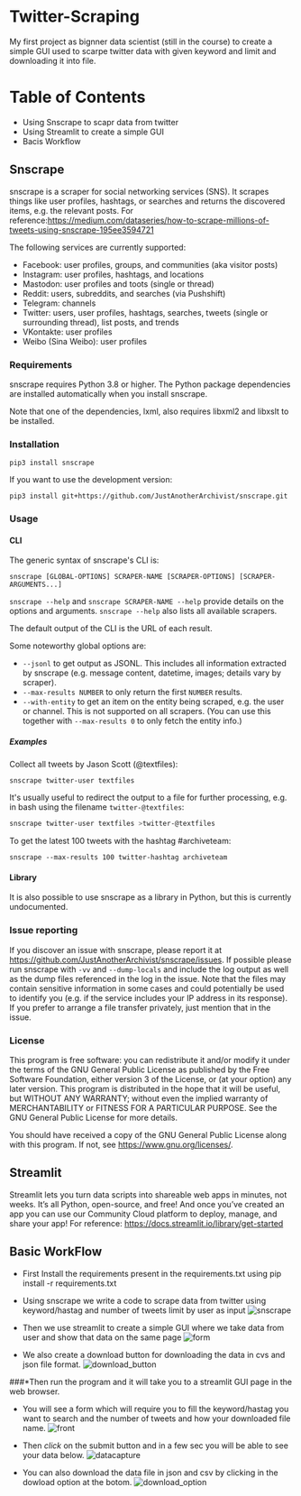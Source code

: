 # Twitter-Scraping
My first project as bignner data scientist (still in the course) to create a simple GUI used to scarpe twitter data with given keyword and limit and downloading it into file.

# Table of Contents
* Using Snscrape to scapr data from twitter
* Using Streamlit to create a simple GUI
* Bacis Workflow

## Snscrape
snscrape is a scraper for social networking services (SNS). It scrapes things like user profiles, hashtags, or searches and returns the discovered items, e.g. the relevant posts.  For reference:https://medium.com/dataseries/how-to-scrape-millions-of-tweets-using-snscrape-195ee3594721

The following services are currently supported:

* Facebook: user profiles, groups, and communities (aka visitor posts)
* Instagram: user profiles, hashtags, and locations
* Mastodon: user profiles and toots (single or thread)
* Reddit: users, subreddits, and searches (via Pushshift)
* Telegram: channels
* Twitter: users, user profiles, hashtags, searches, tweets (single or surrounding thread), list posts, and trends
* VKontakte: user profiles
* Weibo (Sina Weibo): user profiles

### Requirements
snscrape requires Python 3.8 or higher. The Python package dependencies are installed automatically when you install snscrape.

Note that one of the dependencies, lxml, also requires libxml2 and libxslt to be installed.

### Installation
    pip3 install snscrape

If you want to use the development version:

    pip3 install git+https://github.com/JustAnotherArchivist/snscrape.git

### Usage
#### CLI
The generic syntax of snscrape's CLI is:

    snscrape [GLOBAL-OPTIONS] SCRAPER-NAME [SCRAPER-OPTIONS] [SCRAPER-ARGUMENTS...]

`snscrape --help` and `snscrape SCRAPER-NAME --help` provide details on the options and arguments. `snscrape --help` also lists all available scrapers.

The default output of the CLI is the URL of each result.

Some noteworthy global options are:

* `--jsonl` to get output as JSONL. This includes all information extracted by snscrape (e.g. message content, datetime, images; details vary by scraper).
* `--max-results NUMBER` to only return the first `NUMBER` results.
* `--with-entity` to get an item on the entity being scraped, e.g. the user or channel. This is not supported on all scrapers. (You can use this together with `--max-results 0` to only fetch the entity info.)

##### Examples
Collect all tweets by Jason Scott (@textfiles):

    snscrape twitter-user textfiles

It's usually useful to redirect the output to a file for further processing, e.g. in bash using the filename `twitter-@textfiles`:

```bash
snscrape twitter-user textfiles >twitter-@textfiles
```

To get the latest 100 tweets with the hashtag #archiveteam:

    snscrape --max-results 100 twitter-hashtag archiveteam

#### Library
It is also possible to use snscrape as a library in Python, but this is currently undocumented.

### Issue reporting
If you discover an issue with snscrape, please report it at <https://github.com/JustAnotherArchivist/snscrape/issues>. If possible please run snscrape with `-vv` and `--dump-locals` and include the log output as well as the dump files referenced in the log in the issue. Note that the files may contain sensitive information in some cases and could potentially be used to identify you (e.g. if the service includes your IP address in its response). If you prefer to arrange a file transfer privately, just mention that in the issue.

### License
This program is free software: you can redistribute it and/or modify it under the terms of the GNU General Public License as published by the Free Software Foundation, either version 3 of the License, or (at your option) any later version.
This program is distributed in the hope that it will be useful, but WITHOUT ANY WARRANTY; without even the implied warranty of MERCHANTABILITY or FITNESS FOR A PARTICULAR PURPOSE.  See the GNU General Public License for more details.

You should have received a copy of the GNU General Public License along with this program.  If not, see <https://www.gnu.org/licenses/>.


## Streamlit
Streamlit lets you turn data scripts into shareable web apps in minutes, not weeks. It’s all Python, open-source, and free! And once you’ve created an app you can use our Community Cloud platform to deploy, manage, and share your app!
 For reference: https://docs.streamlit.io/library/get-started


## Basic WorkFlow
* First Install the requirements present in the requirements.txt using pip install -r requirements.txt
* Using snscrape we write a code to scrape data from twitter using keyword/hastag and number of tweets limit by user as input
![snscrape](https://user-images.githubusercontent.com/119933313/215355502-c19c1e1a-e2a3-40f0-9565-4d45a92a66d5.png)

* Then we use streamlit to create a simple GUI where we take data from user and show that data on the same page
![form](https://user-images.githubusercontent.com/119933313/215355501-f347a39c-05ee-4006-a27e-30a2914dfa00.png)

* We also create a download button for downloading the data in cvs and json file format.
![download_button](https://user-images.githubusercontent.com/119933313/215355500-ea7b1528-1bfe-45af-a461-7eb81ef56806.png)


###*Then run the program and it will take you to a streamlit GUI page in the web browser.
* You will see a form which will require you to fill the keyword/hastag you want to search and the number of tweets and how your downloaded file name.
![front](https://user-images.githubusercontent.com/119933313/215357417-a31ea015-b299-46bb-92f5-1098807b223f.png)

* Then *click* on the submit button and in a few sec you will be able to see your data below.
![datacapture](https://user-images.githubusercontent.com/119933313/215357414-1e104699-67dd-407a-9f84-683f0acad816.png)

* You can also download the data file in json and csv by clicking in the dowload option at the botom.
![download_option](https://user-images.githubusercontent.com/119933313/215357416-7b5b9de8-f4bc-4d55-9d01-5a72b6561172.png)









